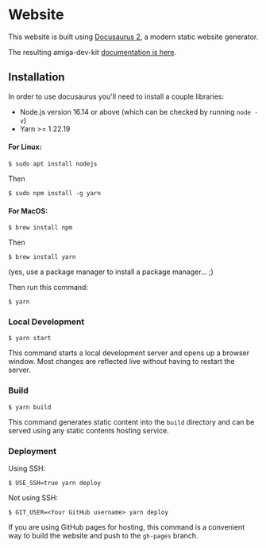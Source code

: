 # Website
This website is built using [Docusaurus 2](https://docusaurus.io/), a modern static website generator.

The resulting amiga-dev-kit [documentation is here](https://farm-ng.github.io/amiga-dev-kit/).

## Installation
In order to use docusaurus you'll need to install a couple libraries:
- Node.js version 16.14 or above (which can be checked by running `node -v`)
- Yarn >= 1.22.19 

#### For Linux: 
```
$ sudo apt install nodejs
```
Then
```
$ sudo npm install -g yarn
```

#### For MacOS: 
```
$ brew install npm
```
Then
```
$ brew install yarn
```
(yes, use a package manager to install a package manager... ;)

Then run this command:
```
$ yarn
```

### Local Development
```
$ yarn start
```

This command starts a local development server and opens up a browser window. Most changes are reflected live without having to restart the server.

### Build
```
$ yarn build
```

This command generates static content into the `build` directory and can be served using any static contents hosting service.

### Deployment
Using SSH:

```
$ USE_SSH=true yarn deploy
```

Not using SSH:
```
$ GIT_USER=<Your GitHub username> yarn deploy
```

If you are using GitHub pages for hosting, this command is a convenient way to build the website and push to the `gh-pages` branch.
